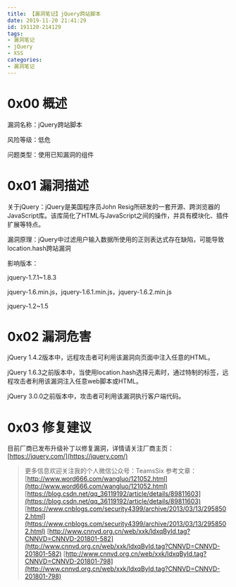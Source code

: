 ```yaml
---
title: 【漏洞笔记】jQuery跨站脚本
date: 2019-11-20 21:41:29
id: 191120-214129
tags:
- 漏洞笔记
- jQuery
- XSS
categories:
- 漏洞笔记
---
```

# 0x00 概述
漏洞名称：jQuery跨站脚本

风险等级：低危

问题类型：使用已知漏洞的组件

# 0x01 漏洞描述
关于jQuery：jQuery是美国程序员John Resig所研发的一套开源、跨浏览器的JavaScript库。该库简化了HTML与JavaScript之间的操作，并具有模块化、插件扩展等特点。
<!--more-->
漏洞原理：jQuery中过滤用户输入数据所使用的正则表达式存在缺陷，可能导致 location.hash跨站漏洞

影响版本：

jquery-1.7.1~1.8.3

jquery-1.6.min.js，jquery-1.6.1.min.js，jquery-1.6.2.min.js

jquery-1.2~1.5

# 0x02 漏洞危害
jQuery 1.4.2版本中，远程攻击者可利用该漏洞向页面中注入任意的HTML。

jQuery 1.6.3之前版本中，当使用location.hash选择元素时，通过特制的标签，远程攻击者利用该漏洞注入任意web脚本或HTML。

jQuery 3.0.0之前版本中，攻击者可利用该漏洞执行客户端代码。

# 0x03 修复建议
目前厂商已发布升级补丁以修复漏洞，详情请关注厂商主页：[https://jquery.com/](https://jquery.com/)

>更多信息欢迎关注我的个人微信公众号：TeamsSix
>参考文章：
>[http://www.word666.com/wangluo/121052.html](http://www.word666.com/wangluo/121052.html)
>[https://blog.csdn.net/qq_36119192/article/details/89811603](https://blog.csdn.net/qq_36119192/article/details/89811603)
>[https://www.cnblogs.com/security4399/archive/2013/03/13/2958502.html](https://www.cnblogs.com/security4399/archive/2013/03/13/2958502.html)
>[http://www.cnnvd.org.cn/web/xxk/ldxqById.tag?CNNVD=CNNVD-201801-582](http://www.cnnvd.org.cn/web/xxk/ldxqById.tag?CNNVD=CNNVD-201801-582)
>[http://www.cnnvd.org.cn/web/xxk/ldxqById.tag?CNNVD=CNNVD-201801-798](http://www.cnnvd.org.cn/web/xxk/ldxqById.tag?CNNVD=CNNVD-201801-798)